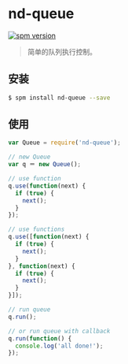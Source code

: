# nd-queue

[![spm version](http://spmjs.io/badge/nd-queue)](http://spmjs.io/package/nd-queue)

> 简单的队列执行控制。

## 安装

```bash
$ spm install nd-queue --save
```

## 使用

```js
var Queue = require('nd-queue');

// new Queue
var q ＝ new Queue();

// use function
q.use(function(next) {
  if (true) {
    next();
  }
});

// use functions
q.use([function(next) {
  if (true) {
    next();
  }
}, function(next) {
  if (true) {
    next();
  }
}]);

// run queue
q.run();

// or run queue with callback
q.run(function() {
  console.log('all done!');
});
```
